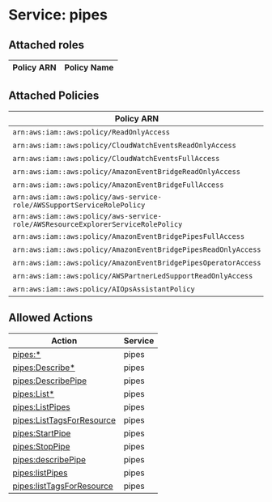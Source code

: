 # Service: pipes

## Attached roles

| Policy ARN | Policy Name |
|------------|-------------|
## Attached Policies

| Policy ARN | Policy Name |
|------------|-------------|
| `arn:aws:iam::aws:policy/ReadOnlyAccess` | [ReadOnlyAccess](../policies.md#readonlyaccess) |
| `arn:aws:iam::aws:policy/CloudWatchEventsReadOnlyAccess` | [CloudWatchEventsReadOnlyAccess](../policies.md#cloudwatcheventsreadonlyaccess) |
| `arn:aws:iam::aws:policy/CloudWatchEventsFullAccess` | [CloudWatchEventsFullAccess](../policies.md#cloudwatcheventsfullaccess) |
| `arn:aws:iam::aws:policy/AmazonEventBridgeReadOnlyAccess` | [AmazonEventBridgeReadOnlyAccess](../policies.md#amazoneventbridgereadonlyaccess) |
| `arn:aws:iam::aws:policy/AmazonEventBridgeFullAccess` | [AmazonEventBridgeFullAccess](../policies.md#amazoneventbridgefullaccess) |
| `arn:aws:iam::aws:policy/aws-service-role/AWSSupportServiceRolePolicy` | [AWSSupportServiceRolePolicy](../policies.md#awssupportservicerolepolicy) |
| `arn:aws:iam::aws:policy/aws-service-role/AWSResourceExplorerServiceRolePolicy` | [AWSResourceExplorerServiceRolePolicy](../policies.md#awsresourceexplorerservicerolepolicy) |
| `arn:aws:iam::aws:policy/AmazonEventBridgePipesFullAccess` | [AmazonEventBridgePipesFullAccess](../policies.md#amazoneventbridgepipesfullaccess) |
| `arn:aws:iam::aws:policy/AmazonEventBridgePipesReadOnlyAccess` | [AmazonEventBridgePipesReadOnlyAccess](../policies.md#amazoneventbridgepipesreadonlyaccess) |
| `arn:aws:iam::aws:policy/AmazonEventBridgePipesOperatorAccess` | [AmazonEventBridgePipesOperatorAccess](../policies.md#amazoneventbridgepipesoperatoraccess) |
| `arn:aws:iam::aws:policy/AWSPartnerLedSupportReadOnlyAccess` | [AWSPartnerLedSupportReadOnlyAccess](../policies.md#awspartnerledsupportreadonlyaccess) |
| `arn:aws:iam::aws:policy/AIOpsAssistantPolicy` | [AIOpsAssistantPolicy](../policies.md#aiopsassistantpolicy) |

## Allowed Actions

| Action | Service |
|--------|---------|
| [pipes:*](../actions.md#pipes:all) | pipes |
| [pipes:Describe*](../actions.md#pipes:describeall) | pipes |
| [pipes:DescribePipe](../actions.md#pipes:describepipe) | pipes |
| [pipes:List*](../actions.md#pipes:listall) | pipes |
| [pipes:ListPipes](../actions.md#pipes:listpipes) | pipes |
| [pipes:ListTagsForResource](../actions.md#pipes:listtagsforresource) | pipes |
| [pipes:StartPipe](../actions.md#pipes:startpipe) | pipes |
| [pipes:StopPipe](../actions.md#pipes:stoppipe) | pipes |
| [pipes:describePipe](../actions.md#pipes:describepipe) | pipes |
| [pipes:listPipes](../actions.md#pipes:listpipes) | pipes |
| [pipes:listTagsForResource](../actions.md#pipes:listtagsforresource) | pipes |
